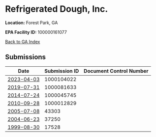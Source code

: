 # Refrigerated Dough, Inc.

**Location:** Forest Park, GA

**EPA Facility ID:** 100000161077

[Back to GA Index](../../index.md)

## Submissions

| Date | Submission ID | Document Control Number |
|------|--------------|-------------------------|
| [2023-04-03](submissions/1000104022.md) | 1000104022 |  |
| [2019-07-31](submissions/1000081633.md) | 1000081633 |  |
| [2014-07-24](submissions/1000045745.md) | 1000045745 |  |
| [2010-09-28](submissions/1000012829.md) | 1000012829 |  |
| [2005-07-08](submissions/43303.md) | 43303 |  |
| [2004-06-23](submissions/37250.md) | 37250 |  |
| [1999-08-30](submissions/17528.md) | 17528 |  |
